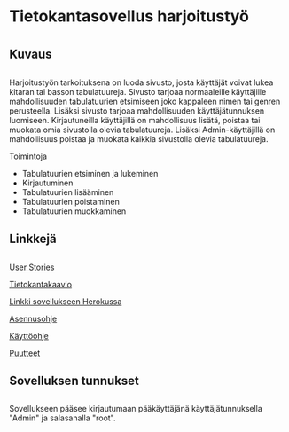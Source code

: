 # Tietokantasovellus harjoitustyö <h1>
## Kuvaus <h2>
Harjoitustyön tarkoituksena on luoda sivusto, josta käyttäjät voivat lukea kitaran tai basson tabulatuureja.  Sivusto tarjoaa normaaleille käyttäjille mahdollisuuden tabulatuurien etsimiseen joko kappaleen nimen tai genren perusteella. Lisäksi sivusto tarjoaa mahdollisuuden käyttäjätunnuksen luomiseen. Kirjautuneilla käyttäjillä on mahdollisuus lisätä, poistaa tai muokata omia sivustolla olevia tabulatuureja. Lisäksi Admin-käyttäjillä on mahdollisuus poistaa ja muokata kaikkia sivustolla olevia tabulatuureja.
  
Toimintoja 
- Tabulatuurien etsiminen ja lukeminen
- Kirjautuminen
- Tabulatuurien lisääminen
- Tabulatuurien poistaminen
- Tabulatuurien muokkaminen

## Linkkejä <h2>
  
 
[User Stories](https://github.com/Roeoeri/tsoha-2019-tabulatuuritHt/blob/master/documentation/userStories.md)

[Tietokantakaavio](https://github.com/Roeoeri/tsoha-2019-tabulatuuritHt/blob/master/documentation/tietokantakaavio.md)
  
[Linkki sovellukseen Herokussa](https://tsoha-tabulatuurit-ht.herokuapp.com/)

[Asennusohje](https://github.com/Roeoeri/tsoha-2019-tabulatuuritHt/blob/master/documentation/Asennus.md)

[Käyttöohje](https://github.com/Roeoeri/tsoha-2019-tabulatuuritHt/blob/master/documentation/Kaytto.md)

[Puutteet](https://github.com/Roeoeri/tsoha-2019-tabulatuuritHt/blob/master/documentation/puutteet.md)

## Sovelluksen tunnukset <h2>
  Sovellukseen pääsee kirjautumaan pääkäyttäjänä käyttäjätunnuksella "Admin" ja salasanalla "root".



